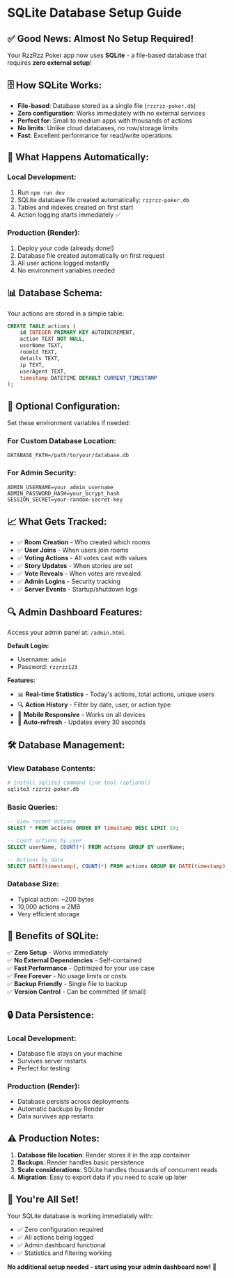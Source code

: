 # SQLite Database Setup Guide

## ✅ **Good News: Almost No Setup Required!**

Your RzzRzz Poker app now uses **SQLite** - a file-based database that requires **zero external setup**!

## 🗄️ **How SQLite Works:**

- **File-based**: Database stored as a single file (`rzzrzz-poker.db`)
- **Zero configuration**: Works immediately with no external services
- **Perfect for**: Small to medium apps with thousands of actions
- **No limits**: Unlike cloud databases, no row/storage limits
- **Fast**: Excellent performance for read/write operations

## 🚀 **What Happens Automatically:**

### **Local Development:**
1. Run `npm run dev`
2. SQLite database file created automatically: `rzzrzz-poker.db`
3. Tables and indexes created on first start
4. Action logging starts immediately ✅

### **Production (Render):**
1. Deploy your code (already done!)
2. Database file created automatically on first request
3. All user actions logged instantly
4. No environment variables needed

## 📊 **Database Schema:**

Your actions are stored in a simple table:
```sql
CREATE TABLE actions (
    id INTEGER PRIMARY KEY AUTOINCREMENT,
    action TEXT NOT NULL,
    userName TEXT,
    roomId TEXT,
    details TEXT,
    ip TEXT,
    userAgent TEXT,
    timestamp DATETIME DEFAULT CURRENT_TIMESTAMP
);
```

## 🔧 **Optional Configuration:**

Set these environment variables if needed:

### **For Custom Database Location:**
```env
DATABASE_PATH=/path/to/your/database.db
```

### **For Admin Security:**
```env
ADMIN_USERNAME=your_admin_username
ADMIN_PASSWORD_HASH=your_bcrypt_hash
SESSION_SECRET=your-random-secret-key
```

## 📈 **What Gets Tracked:**

- ✅ **Room Creation** - Who created which rooms
- ✅ **User Joins** - When users join rooms
- ✅ **Voting Actions** - All votes cast with values
- ✅ **Story Updates** - When stories are set
- ✅ **Vote Reveals** - When votes are revealed
- ✅ **Admin Logins** - Security tracking
- ✅ **Server Events** - Startup/shutdown logs

## 🔍 **Admin Dashboard Features:**

Access your admin panel at: `/admin.html`

**Default Login:**
- Username: `admin`
- Password: `rzzrzz123`

**Features:**
- 📊 **Real-time Statistics** - Today's actions, total actions, unique users
- 🔍 **Action History** - Filter by date, user, or action type
- 📱 **Mobile Responsive** - Works on all devices
- 🔄 **Auto-refresh** - Updates every 30 seconds

## 🛠️ **Database Management:**

### **View Database Contents:**
```bash
# Install sqlite3 command line tool (optional)
sqlite3 rzzrzz-poker.db
```

### **Basic Queries:**
```sql
-- View recent actions
SELECT * FROM actions ORDER BY timestamp DESC LIMIT 10;

-- Count actions by user
SELECT userName, COUNT(*) FROM actions GROUP BY userName;

-- Actions by date
SELECT DATE(timestamp), COUNT(*) FROM actions GROUP BY DATE(timestamp);
```

### **Database Size:**
- Typical action: ~200 bytes
- 10,000 actions ≈ 2MB
- Very efficient storage

## 🚀 **Benefits of SQLite:**

✅ **Zero Setup** - Works immediately  
✅ **No External Dependencies** - Self-contained  
✅ **Fast Performance** - Optimized for your use case  
✅ **Free Forever** - No usage limits or costs  
✅ **Backup Friendly** - Single file to backup  
✅ **Version Control** - Can be committed (if small)  

## 🔒 **Data Persistence:**

### **Local Development:**
- Database file stays on your machine
- Survives server restarts
- Perfect for testing

### **Production (Render):**
- Database persists across deployments
- Automatic backups by Render
- Data survives app restarts

## ⚠️ **Production Notes:**

1. **Database file location**: Render stores it in the app container
2. **Backups**: Render handles basic persistence 
3. **Scale considerations**: SQLite handles thousands of concurrent reads
4. **Migration**: Easy to export data if you need to scale up later

## 🎯 **You're All Set!**

Your SQLite database is working immediately with:
- ✅ Zero configuration required
- ✅ All actions being logged
- ✅ Admin dashboard functional
- ✅ Statistics and filtering working

**No additional setup needed - start using your admin dashboard now!** 🎉